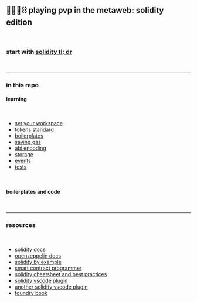 ## 🥷🏻🛵⛓️ playing pvp in the metaweb: solidity edition

<br>

### start with [solidity tl; dr](solidity_tldr.md)

<br>

---

### in this repo


#### learning

<br>

* [set your workspace](workspace)
* [tokens standard](token_standards)
* [boilerplates](boilerplates)
* [saving gas](saving_gas)
* [abi encoding](abi_encoding)
* [storage](storage)
* [events](events)
* [tests](tests)


<br>

#### boilerplates and code



<br>

---

### resources

<br>

* [solidity docs](https://docs.soliditylang.org/en/v0.8.12/)
* [openzeppelin docs](https://docs.openzeppelin.com/)
* [solidity by example](https://solidity-by-example.org/)
* [smart contract programmer](https://www.youtube.com/channel/UCJWh7F3AFyQ_x01VKzr9eyA)
* [solidity cheatsheet and best practices](https://github.com/manojpramesh/solidity-cheatsheet)
* [solidity vscode plugin](https://marketplace.visualstudio.com/items?itemName=tintinweb.solidity-visual-auditor)
* [another solidity vscode plugin](https://marketplace.visualstudio.com/items?itemName=JuanBlanco.solidity)
* [foundry book](https://book.getfoundry.sh/forge/differential-ffi-testing)


